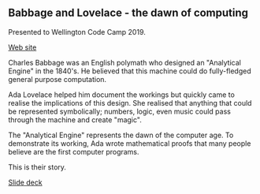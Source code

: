 ## Babbage and Lovelace - the dawn of computing

Presented to Wellington Code Camp 2019.

[Web site](https://www.codecampwellington.nz/)

Charles Babbage was an English polymath who designed an "Analytical Engine" in the 1840's. He believed that this machine
could do fully-fledged general purpose computation. 

Ada Lovelace helped him document the workings but quickly came to realise the implications of this design. She realised 
that anything that could be represented symbolically; numbers, logic, even music could pass through the machine and create 
"magic".

The "Analytical Engine" represents the dawn of the computer age. To demonstrate its working, Ada wrote mathematical proofs
that many people believe are the first computer programs.

This is their story.

[Slide deck](https://rbrayb.github.io/Wellington-Code-Camp-2019/Slides/Lovelace-and-Babbage.pptx)


